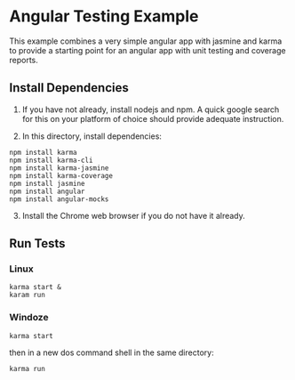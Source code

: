 # Angular Testing Example

This example combines a very simple angular app with jasmine and karma to
provide a starting point for an angular app with unit testing and coverage reports.

## Install Dependencies
1. If you have not already, install nodejs and npm.  A quick google search for this on your platform of choice should provide adequate instruction.

2. In this directory, install dependencies:
```
npm install karma
npm install karma-cli     
npm install karma-jasmine
npm install karma-coverage
npm install jasmine
npm install angular
npm install angular-mocks
```

3. Install the Chrome web browser if you do not have it already.

## Run Tests
### Linux
```
karma start &
karam run
```
### Windoze
```
karma start

```
then in a new dos command shell in the same directory:
```
karma run
```

